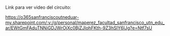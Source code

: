 Link para ver video del circuito:

https://o365sanfranciscoutneduar-my.sharepoint.com/:v:/g/personal/maperez_facultad_sanfrancisco_utn_edu_ar/EWtGmFAduTNNiGDJWrOjXc0BjZJlohFKth-9Z3hSIY6IJg?e=Ntf7sU